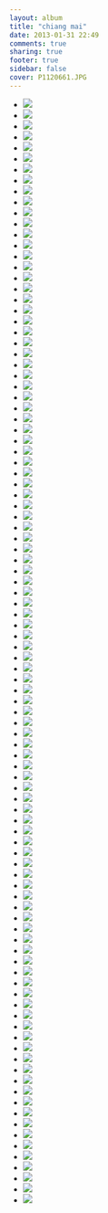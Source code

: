 ```yaml
---
layout: album
title: "chiang mai"
date: 2013-01-31 22:49
comments: true
sharing: true
footer: true
sidebar: false
cover: P1120661.JPG
---
```

<div>
<ul class="album-thumbs">
<li>
<a class="fancybox" rel="group" href="//static.robinclowers.com:80/chiang mai/P1120661.JPG"><img src="//static.robinclowers.com:80/chiang mai/thumbs/P1120661.JPG"></img></a>
</li>
<li>
<a class="fancybox" rel="group" href="//static.robinclowers.com:80/chiang mai/P1120662.JPG"><img src="//static.robinclowers.com:80/chiang mai/thumbs/P1120662.JPG"></img></a>
</li>
<li>
<a class="fancybox" rel="group" href="//static.robinclowers.com:80/chiang mai/P1120663.JPG"><img src="//static.robinclowers.com:80/chiang mai/thumbs/P1120663.JPG"></img></a>
</li>
<li>
<a class="fancybox" rel="group" href="//static.robinclowers.com:80/chiang mai/P1120664.JPG"><img src="//static.robinclowers.com:80/chiang mai/thumbs/P1120664.JPG"></img></a>
</li>
<li>
<a class="fancybox" rel="group" href="//static.robinclowers.com:80/chiang mai/P1120665.JPG"><img src="//static.robinclowers.com:80/chiang mai/thumbs/P1120665.JPG"></img></a>
</li>
<li>
<a class="fancybox" rel="group" href="//static.robinclowers.com:80/chiang mai/P1120666.JPG"><img src="//static.robinclowers.com:80/chiang mai/thumbs/P1120666.JPG"></img></a>
</li>
<li>
<a class="fancybox" rel="group" href="//static.robinclowers.com:80/chiang mai/P1120667.JPG"><img src="//static.robinclowers.com:80/chiang mai/thumbs/P1120667.JPG"></img></a>
</li>
<li>
<a class="fancybox" rel="group" href="//static.robinclowers.com:80/chiang mai/P1120668.JPG"><img src="//static.robinclowers.com:80/chiang mai/thumbs/P1120668.JPG"></img></a>
</li>
<li>
<a class="fancybox" rel="group" href="//static.robinclowers.com:80/chiang mai/P1120669.JPG"><img src="//static.robinclowers.com:80/chiang mai/thumbs/P1120669.JPG"></img></a>
</li>
<li>
<a class="fancybox" rel="group" href="//static.robinclowers.com:80/chiang mai/P1120670.JPG"><img src="//static.robinclowers.com:80/chiang mai/thumbs/P1120670.JPG"></img></a>
</li>
<li>
<a class="fancybox" rel="group" href="//static.robinclowers.com:80/chiang mai/P1120671.JPG"><img src="//static.robinclowers.com:80/chiang mai/thumbs/P1120671.JPG"></img></a>
</li>
<li>
<a class="fancybox" rel="group" href="//static.robinclowers.com:80/chiang mai/P1120672.JPG"><img src="//static.robinclowers.com:80/chiang mai/thumbs/P1120672.JPG"></img></a>
</li>
<li>
<a class="fancybox" rel="group" href="//static.robinclowers.com:80/chiang mai/P1120673.JPG"><img src="//static.robinclowers.com:80/chiang mai/thumbs/P1120673.JPG"></img></a>
</li>
<li>
<a class="fancybox" rel="group" href="//static.robinclowers.com:80/chiang mai/P1120674.JPG"><img src="//static.robinclowers.com:80/chiang mai/thumbs/P1120674.JPG"></img></a>
</li>
<li>
<a class="fancybox" rel="group" href="//static.robinclowers.com:80/chiang mai/P1120677.JPG"><img src="//static.robinclowers.com:80/chiang mai/thumbs/P1120677.JPG"></img></a>
</li>
<li>
<a class="fancybox" rel="group" href="//static.robinclowers.com:80/chiang mai/P1120679.JPG"><img src="//static.robinclowers.com:80/chiang mai/thumbs/P1120679.JPG"></img></a>
</li>
<li>
<a class="fancybox" rel="group" href="//static.robinclowers.com:80/chiang mai/P1120683.JPG"><img src="//static.robinclowers.com:80/chiang mai/thumbs/P1120683.JPG"></img></a>
</li>
<li>
<a class="fancybox" rel="group" href="//static.robinclowers.com:80/chiang mai/P1120684.JPG"><img src="//static.robinclowers.com:80/chiang mai/thumbs/P1120684.JPG"></img></a>
</li>
<li>
<a class="fancybox" rel="group" href="//static.robinclowers.com:80/chiang mai/P1120685.JPG"><img src="//static.robinclowers.com:80/chiang mai/thumbs/P1120685.JPG"></img></a>
</li>
<li>
<a class="fancybox" rel="group" href="//static.robinclowers.com:80/chiang mai/P1120686.JPG"><img src="//static.robinclowers.com:80/chiang mai/thumbs/P1120686.JPG"></img></a>
</li>
<li>
<a class="fancybox" rel="group" href="//static.robinclowers.com:80/chiang mai/P1120687.JPG"><img src="//static.robinclowers.com:80/chiang mai/thumbs/P1120687.JPG"></img></a>
</li>
<li>
<a class="fancybox" rel="group" href="//static.robinclowers.com:80/chiang mai/P1120688.JPG"><img src="//static.robinclowers.com:80/chiang mai/thumbs/P1120688.JPG"></img></a>
</li>
<li>
<a class="fancybox" rel="group" href="//static.robinclowers.com:80/chiang mai/P1120689.JPG"><img src="//static.robinclowers.com:80/chiang mai/thumbs/P1120689.JPG"></img></a>
</li>
<li>
<a class="fancybox" rel="group" href="//static.robinclowers.com:80/chiang mai/P1120690.JPG"><img src="//static.robinclowers.com:80/chiang mai/thumbs/P1120690.JPG"></img></a>
</li>
<li>
<a class="fancybox" rel="group" href="//static.robinclowers.com:80/chiang mai/P1120691.JPG"><img src="//static.robinclowers.com:80/chiang mai/thumbs/P1120691.JPG"></img></a>
</li>
<li>
<a class="fancybox" rel="group" href="//static.robinclowers.com:80/chiang mai/P1120692.JPG"><img src="//static.robinclowers.com:80/chiang mai/thumbs/P1120692.JPG"></img></a>
</li>
<li>
<a class="fancybox" rel="group" href="//static.robinclowers.com:80/chiang mai/P1120693.JPG"><img src="//static.robinclowers.com:80/chiang mai/thumbs/P1120693.JPG"></img></a>
</li>
<li>
<a class="fancybox" rel="group" href="//static.robinclowers.com:80/chiang mai/P1120694.JPG"><img src="//static.robinclowers.com:80/chiang mai/thumbs/P1120694.JPG"></img></a>
</li>
<li>
<a class="fancybox" rel="group" href="//static.robinclowers.com:80/chiang mai/P1120695.JPG"><img src="//static.robinclowers.com:80/chiang mai/thumbs/P1120695.JPG"></img></a>
</li>
<li>
<a class="fancybox" rel="group" href="//static.robinclowers.com:80/chiang mai/P1120696.JPG"><img src="//static.robinclowers.com:80/chiang mai/thumbs/P1120696.JPG"></img></a>
</li>
<li>
<a class="fancybox" rel="group" href="//static.robinclowers.com:80/chiang mai/P1120697.JPG"><img src="//static.robinclowers.com:80/chiang mai/thumbs/P1120697.JPG"></img></a>
</li>
<li>
<a class="fancybox" rel="group" href="//static.robinclowers.com:80/chiang mai/P1120698.JPG"><img src="//static.robinclowers.com:80/chiang mai/thumbs/P1120698.JPG"></img></a>
</li>
<li>
<a class="fancybox" rel="group" href="//static.robinclowers.com:80/chiang mai/P1120699.JPG"><img src="//static.robinclowers.com:80/chiang mai/thumbs/P1120699.JPG"></img></a>
</li>
<li>
<a class="fancybox" rel="group" href="//static.robinclowers.com:80/chiang mai/P1120700.JPG"><img src="//static.robinclowers.com:80/chiang mai/thumbs/P1120700.JPG"></img></a>
</li>
<li>
<a class="fancybox" rel="group" href="//static.robinclowers.com:80/chiang mai/P1120701.JPG"><img src="//static.robinclowers.com:80/chiang mai/thumbs/P1120701.JPG"></img></a>
</li>
<li>
<a class="fancybox" rel="group" href="//static.robinclowers.com:80/chiang mai/P1120702.JPG"><img src="//static.robinclowers.com:80/chiang mai/thumbs/P1120702.JPG"></img></a>
</li>
<li>
<a class="fancybox" rel="group" href="//static.robinclowers.com:80/chiang mai/P1120703.JPG"><img src="//static.robinclowers.com:80/chiang mai/thumbs/P1120703.JPG"></img></a>
</li>
<li>
<a class="fancybox" rel="group" href="//static.robinclowers.com:80/chiang mai/P1120704.JPG"><img src="//static.robinclowers.com:80/chiang mai/thumbs/P1120704.JPG"></img></a>
</li>
<li>
<a class="fancybox" rel="group" href="//static.robinclowers.com:80/chiang mai/P1120705.JPG"><img src="//static.robinclowers.com:80/chiang mai/thumbs/P1120705.JPG"></img></a>
</li>
<li>
<a class="fancybox" rel="group" href="//static.robinclowers.com:80/chiang mai/P1120706.JPG"><img src="//static.robinclowers.com:80/chiang mai/thumbs/P1120706.JPG"></img></a>
</li>
<li>
<a class="fancybox" rel="group" href="//static.robinclowers.com:80/chiang mai/P1120707.JPG"><img src="//static.robinclowers.com:80/chiang mai/thumbs/P1120707.JPG"></img></a>
</li>
<li>
<a class="fancybox" rel="group" href="//static.robinclowers.com:80/chiang mai/P1120708.JPG"><img src="//static.robinclowers.com:80/chiang mai/thumbs/P1120708.JPG"></img></a>
</li>
<li>
<a class="fancybox" rel="group" href="//static.robinclowers.com:80/chiang mai/P1120709.JPG"><img src="//static.robinclowers.com:80/chiang mai/thumbs/P1120709.JPG"></img></a>
</li>
<li>
<a class="fancybox" rel="group" href="//static.robinclowers.com:80/chiang mai/P1120710.JPG"><img src="//static.robinclowers.com:80/chiang mai/thumbs/P1120710.JPG"></img></a>
</li>
<li>
<a class="fancybox" rel="group" href="//static.robinclowers.com:80/chiang mai/P1120711.JPG"><img src="//static.robinclowers.com:80/chiang mai/thumbs/P1120711.JPG"></img></a>
</li>
<li>
<a class="fancybox" rel="group" href="//static.robinclowers.com:80/chiang mai/P1120712.JPG"><img src="//static.robinclowers.com:80/chiang mai/thumbs/P1120712.JPG"></img></a>
</li>
<li>
<a class="fancybox" rel="group" href="//static.robinclowers.com:80/chiang mai/P1120713.JPG"><img src="//static.robinclowers.com:80/chiang mai/thumbs/P1120713.JPG"></img></a>
</li>
<li>
<a class="fancybox" rel="group" href="//static.robinclowers.com:80/chiang mai/P1120714.JPG"><img src="//static.robinclowers.com:80/chiang mai/thumbs/P1120714.JPG"></img></a>
</li>
<li>
<a class="fancybox" rel="group" href="//static.robinclowers.com:80/chiang mai/P1120715.JPG"><img src="//static.robinclowers.com:80/chiang mai/thumbs/P1120715.JPG"></img></a>
</li>
<li>
<a class="fancybox" rel="group" href="//static.robinclowers.com:80/chiang mai/P1120716.JPG"><img src="//static.robinclowers.com:80/chiang mai/thumbs/P1120716.JPG"></img></a>
</li>
<li>
<a class="fancybox" rel="group" href="//static.robinclowers.com:80/chiang mai/P1120717.JPG"><img src="//static.robinclowers.com:80/chiang mai/thumbs/P1120717.JPG"></img></a>
</li>
<li>
<a class="fancybox" rel="group" href="//static.robinclowers.com:80/chiang mai/P1120718.JPG"><img src="//static.robinclowers.com:80/chiang mai/thumbs/P1120718.JPG"></img></a>
</li>
<li>
<a class="fancybox" rel="group" href="//static.robinclowers.com:80/chiang mai/P1120719.JPG"><img src="//static.robinclowers.com:80/chiang mai/thumbs/P1120719.JPG"></img></a>
</li>
<li>
<a class="fancybox" rel="group" href="//static.robinclowers.com:80/chiang mai/P1120720.JPG"><img src="//static.robinclowers.com:80/chiang mai/thumbs/P1120720.JPG"></img></a>
</li>
<li>
<a class="fancybox" rel="group" href="//static.robinclowers.com:80/chiang mai/P1120721.JPG"><img src="//static.robinclowers.com:80/chiang mai/thumbs/P1120721.JPG"></img></a>
</li>
<li>
<a class="fancybox" rel="group" href="//static.robinclowers.com:80/chiang mai/P1120722.JPG"><img src="//static.robinclowers.com:80/chiang mai/thumbs/P1120722.JPG"></img></a>
</li>
<li>
<a class="fancybox" rel="group" href="//static.robinclowers.com:80/chiang mai/P1120723.JPG"><img src="//static.robinclowers.com:80/chiang mai/thumbs/P1120723.JPG"></img></a>
</li>
<li>
<a class="fancybox" rel="group" href="//static.robinclowers.com:80/chiang mai/P1120724.JPG"><img src="//static.robinclowers.com:80/chiang mai/thumbs/P1120724.JPG"></img></a>
</li>
<li>
<a class="fancybox" rel="group" href="//static.robinclowers.com:80/chiang mai/P1120725.JPG"><img src="//static.robinclowers.com:80/chiang mai/thumbs/P1120725.JPG"></img></a>
</li>
<li>
<a class="fancybox" rel="group" href="//static.robinclowers.com:80/chiang mai/P1120726.JPG"><img src="//static.robinclowers.com:80/chiang mai/thumbs/P1120726.JPG"></img></a>
</li>
<li>
<a class="fancybox" rel="group" href="//static.robinclowers.com:80/chiang mai/P1120727.JPG"><img src="//static.robinclowers.com:80/chiang mai/thumbs/P1120727.JPG"></img></a>
</li>
<li>
<a class="fancybox" rel="group" href="//static.robinclowers.com:80/chiang mai/P1120728.JPG"><img src="//static.robinclowers.com:80/chiang mai/thumbs/P1120728.JPG"></img></a>
</li>
<li>
<a class="fancybox" rel="group" href="//static.robinclowers.com:80/chiang mai/P1120729.JPG"><img src="//static.robinclowers.com:80/chiang mai/thumbs/P1120729.JPG"></img></a>
</li>
<li>
<a class="fancybox" rel="group" href="//static.robinclowers.com:80/chiang mai/P1120730.JPG"><img src="//static.robinclowers.com:80/chiang mai/thumbs/P1120730.JPG"></img></a>
</li>
<li>
<a class="fancybox" rel="group" href="//static.robinclowers.com:80/chiang mai/P1120731.JPG"><img src="//static.robinclowers.com:80/chiang mai/thumbs/P1120731.JPG"></img></a>
</li>
<li>
<a class="fancybox" rel="group" href="//static.robinclowers.com:80/chiang mai/P1120732.JPG"><img src="//static.robinclowers.com:80/chiang mai/thumbs/P1120732.JPG"></img></a>
</li>
<li>
<a class="fancybox" rel="group" href="//static.robinclowers.com:80/chiang mai/P1120733.JPG"><img src="//static.robinclowers.com:80/chiang mai/thumbs/P1120733.JPG"></img></a>
</li>
<li>
<a class="fancybox" rel="group" href="//static.robinclowers.com:80/chiang mai/P1120734.JPG"><img src="//static.robinclowers.com:80/chiang mai/thumbs/P1120734.JPG"></img></a>
</li>
<li>
<a class="fancybox" rel="group" href="//static.robinclowers.com:80/chiang mai/P1120735.JPG"><img src="//static.robinclowers.com:80/chiang mai/thumbs/P1120735.JPG"></img></a>
</li>
<li>
<a class="fancybox" rel="group" href="//static.robinclowers.com:80/chiang mai/P1120736.JPG"><img src="//static.robinclowers.com:80/chiang mai/thumbs/P1120736.JPG"></img></a>
</li>
<li>
<a class="fancybox" rel="group" href="//static.robinclowers.com:80/chiang mai/P1120737.JPG"><img src="//static.robinclowers.com:80/chiang mai/thumbs/P1120737.JPG"></img></a>
</li>
<li>
<a class="fancybox" rel="group" href="//static.robinclowers.com:80/chiang mai/P1120738.JPG"><img src="//static.robinclowers.com:80/chiang mai/thumbs/P1120738.JPG"></img></a>
</li>
<li>
<a class="fancybox" rel="group" href="//static.robinclowers.com:80/chiang mai/P1120739.JPG"><img src="//static.robinclowers.com:80/chiang mai/thumbs/P1120739.JPG"></img></a>
</li>
<li>
<a class="fancybox" rel="group" href="//static.robinclowers.com:80/chiang mai/P1120740.JPG"><img src="//static.robinclowers.com:80/chiang mai/thumbs/P1120740.JPG"></img></a>
</li>
<li>
<a class="fancybox" rel="group" href="//static.robinclowers.com:80/chiang mai/P1120741.JPG"><img src="//static.robinclowers.com:80/chiang mai/thumbs/P1120741.JPG"></img></a>
</li>
<li>
<a class="fancybox" rel="group" href="//static.robinclowers.com:80/chiang mai/P1120742.JPG"><img src="//static.robinclowers.com:80/chiang mai/thumbs/P1120742.JPG"></img></a>
</li>
<li>
<a class="fancybox" rel="group" href="//static.robinclowers.com:80/chiang mai/P1120743.JPG"><img src="//static.robinclowers.com:80/chiang mai/thumbs/P1120743.JPG"></img></a>
</li>
<li>
<a class="fancybox" rel="group" href="//static.robinclowers.com:80/chiang mai/P1120744.JPG"><img src="//static.robinclowers.com:80/chiang mai/thumbs/P1120744.JPG"></img></a>
</li>
<li>
<a class="fancybox" rel="group" href="//static.robinclowers.com:80/chiang mai/P1120745.JPG"><img src="//static.robinclowers.com:80/chiang mai/thumbs/P1120745.JPG"></img></a>
</li>
<li>
<a class="fancybox" rel="group" href="//static.robinclowers.com:80/chiang mai/P1120746.JPG"><img src="//static.robinclowers.com:80/chiang mai/thumbs/P1120746.JPG"></img></a>
</li>
<li>
<a class="fancybox" rel="group" href="//static.robinclowers.com:80/chiang mai/P1120747.JPG"><img src="//static.robinclowers.com:80/chiang mai/thumbs/P1120747.JPG"></img></a>
</li>
<li>
<a class="fancybox" rel="group" href="//static.robinclowers.com:80/chiang mai/P1120748.JPG"><img src="//static.robinclowers.com:80/chiang mai/thumbs/P1120748.JPG"></img></a>
</li>
<li>
<a class="fancybox" rel="group" href="//static.robinclowers.com:80/chiang mai/P1120749.JPG"><img src="//static.robinclowers.com:80/chiang mai/thumbs/P1120749.JPG"></img></a>
</li>
<li>
<a class="fancybox" rel="group" href="//static.robinclowers.com:80/chiang mai/P1120750.JPG"><img src="//static.robinclowers.com:80/chiang mai/thumbs/P1120750.JPG"></img></a>
</li>
<li>
<a class="fancybox" rel="group" href="//static.robinclowers.com:80/chiang mai/P1120751.JPG"><img src="//static.robinclowers.com:80/chiang mai/thumbs/P1120751.JPG"></img></a>
</li>
<li>
<a class="fancybox" rel="group" href="//static.robinclowers.com:80/chiang mai/P1120752.JPG"><img src="//static.robinclowers.com:80/chiang mai/thumbs/P1120752.JPG"></img></a>
</li>
<li>
<a class="fancybox" rel="group" href="//static.robinclowers.com:80/chiang mai/P1120753.JPG"><img src="//static.robinclowers.com:80/chiang mai/thumbs/P1120753.JPG"></img></a>
</li>
<li>
<a class="fancybox" rel="group" href="//static.robinclowers.com:80/chiang mai/P1120754.JPG"><img src="//static.robinclowers.com:80/chiang mai/thumbs/P1120754.JPG"></img></a>
</li>
<li>
<a class="fancybox" rel="group" href="//static.robinclowers.com:80/chiang mai/P1120755.JPG"><img src="//static.robinclowers.com:80/chiang mai/thumbs/P1120755.JPG"></img></a>
</li>
<li>
<a class="fancybox" rel="group" href="//static.robinclowers.com:80/chiang mai/P1120756.JPG"><img src="//static.robinclowers.com:80/chiang mai/thumbs/P1120756.JPG"></img></a>
</li>
<li>
<a class="fancybox" rel="group" href="//static.robinclowers.com:80/chiang mai/P1120758.JPG"><img src="//static.robinclowers.com:80/chiang mai/thumbs/P1120758.JPG"></img></a>
</li>
<li>
<a class="fancybox" rel="group" href="//static.robinclowers.com:80/chiang mai/P1120759.JPG"><img src="//static.robinclowers.com:80/chiang mai/thumbs/P1120759.JPG"></img></a>
</li>
<li>
<a class="fancybox" rel="group" href="//static.robinclowers.com:80/chiang mai/P1120760.JPG"><img src="//static.robinclowers.com:80/chiang mai/thumbs/P1120760.JPG"></img></a>
</li>
<li>
<a class="fancybox" rel="group" href="//static.robinclowers.com:80/chiang mai/P1120761.JPG"><img src="//static.robinclowers.com:80/chiang mai/thumbs/P1120761.JPG"></img></a>
</li>
<li>
<a class="fancybox" rel="group" href="//static.robinclowers.com:80/chiang mai/P1120762.JPG"><img src="//static.robinclowers.com:80/chiang mai/thumbs/P1120762.JPG"></img></a>
</li>
<li>
<a class="fancybox" rel="group" href="//static.robinclowers.com:80/chiang mai/P1120763.JPG"><img src="//static.robinclowers.com:80/chiang mai/thumbs/P1120763.JPG"></img></a>
</li>
<li>
<a class="fancybox" rel="group" href="//static.robinclowers.com:80/chiang mai/P1120764.JPG"><img src="//static.robinclowers.com:80/chiang mai/thumbs/P1120764.JPG"></img></a>
</li>
<li>
<a class="fancybox" rel="group" href="//static.robinclowers.com:80/chiang mai/P1120765.JPG"><img src="//static.robinclowers.com:80/chiang mai/thumbs/P1120765.JPG"></img></a>
</li>
<li>
<a class="fancybox" rel="group" href="//static.robinclowers.com:80/chiang mai/P1120766.JPG"><img src="//static.robinclowers.com:80/chiang mai/thumbs/P1120766.JPG"></img></a>
</li>
<li>
<a class="fancybox" rel="group" href="//static.robinclowers.com:80/chiang mai/P1120767.JPG"><img src="//static.robinclowers.com:80/chiang mai/thumbs/P1120767.JPG"></img></a>
</li>
<li>
<a class="fancybox" rel="group" href="//static.robinclowers.com:80/chiang mai/P1120768.JPG"><img src="//static.robinclowers.com:80/chiang mai/thumbs/P1120768.JPG"></img></a>
</li>
<li>
<a class="fancybox" rel="group" href="//static.robinclowers.com:80/chiang mai/P1120769.JPG"><img src="//static.robinclowers.com:80/chiang mai/thumbs/P1120769.JPG"></img></a>
</li>
</ul>
</div>
